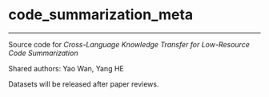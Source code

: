 # code_summarization_meta

<hr>

Source code for *Cross-Language Knowledge Transfer for Low-Resource Code Summarization*

Shared authors: Yao Wan, Yang HE

Datasets will be released after paper reviews.
